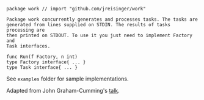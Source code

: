 ```
package work // import "github.com/jreisinger/work"

Package work concurrently generates and processes tasks. The tasks are
generated from lines supplied on STDIN. The results of tasks processing are
then printed on STDOUT. To use it you just need to implement Factory and
Task interfaces.

func Run(f Factory, n int)
type Factory interface{ ... }
type Task interface{ ... }
```

See `examples` folder for sample implementations.

Adapted from John Graham-Cumming's [talk](https://github.com/cloudflare/jgc-talks/tree/master/dotGo/2014).
